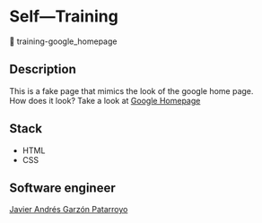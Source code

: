 # Self―Training
:open_file_folder: training-google_homepage

## Description
This is a fake page that mimics the look of the google home page.  
How does it look? Take a look at [Google Homepage](https://javierandresgp.github.io/training-google_homepage/)

## Stack
* HTML
* CSS

## Software engineer
[Javier Andrés Garzón Patarroyo](https://www.javierandresgp.com)
